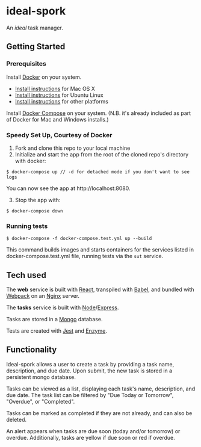 # ideal-spork
An _ideal_ task manager.

Getting Started
------------------------------

### Prerequisites

Install [Docker](https://www.docker.com/) on your system.

* [Install instructions](https://docs.docker.com/installation/mac/) for Mac OS X
* [Install instructions](https://docs.docker.com/installation/ubuntulinux/) for Ubuntu Linux
* [Install instructions](https://docs.docker.com/installation/) for other platforms

Install [Docker Compose](http://docs.docker.com/compose/) on your system. (N.B. it's already included as part of Docker for Mac and Windows installs.)


### Speedy Set Up, Courtesy of Docker

1. Fork and clone this repo to your local machine
2. Initialize and start the app from the root of the cloned repo's directory with docker:

```
$ docker-compose up // -d for detached mode if you don't want to see logs
```

You can now see the app at http://localhost:8080.

3. Stop the app with:

```
$ docker-compose down
```


### Running tests

```
$ docker-compose -f docker-compose.test.yml up --build
```

This command builds images and starts containers for the services listed in docker-compose.test.yml file, running tests via the `sut` service.


Tech used
------------------------------

The **web** service is built with [React](https://reactjs.org/docs/hello-world.html), transpiled with [Babel](https://babeljs.io/docs/setup/), and bundled with [Webpack](https://webpack.js.org/concepts/) on an [Nginx](https://nginx.org/en/docs/) server.

The **tasks** service is built with [Node](https://nodejs.org/en/docs)/[Express](https://expressjs.com/en/4x/api.html).

Tasks are stored in a [Mongo](https://docs.mongodb.com/) database.

Tests are created with [Jest](https://facebook.github.io/jest/docs/en/getting-started.html) and [Enzyme](http://airbnb.io/enzyme/docs/api/).


Functionality
------------------------------

Ideal-spork allows a user to create a task by providing a task name, description, and due date. Upon submit, the new task is stored in a persistent mongo database.

Tasks can be viewed as a list, displaying each task's name, description, and due date. The task list can be filtered by "Due Today or Tomorrow", "Overdue", or "Completed".

Tasks can be marked as completed if they are not already, and can also be deleted.

An alert appears when tasks are due soon (today and/or tomorrow) or overdue. Additionally, tasks are yellow if due soon or red if overdue.
